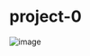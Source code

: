 # project-0
![image](https://user-images.githubusercontent.com/101324004/157648636-8e195a85-bb68-4dcb-8bd8-51471a225262.png)
